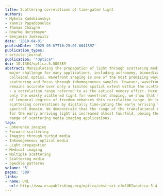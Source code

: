 ```yaml
---
title: Scattering correlations of time-gated light
authors:
- Mykola Kadobianskyi
- Yannis Papadopoulos
- Thomas Chaigne
- Roarke Horstmeyer
- Benjamin Judkewitz
date: '2018-04-01'
publishDate: '2025-05-07T10:25:01.004189Z'
publication_types:
- article-journal
publication: '*Optica*'
doi: 10.1364/optica.5.000389
abstract: Manipulating the propagation of light through scattering media remains a
  major challenge for many applications, including astronomy, biomedical imaging and
  colloidal optics. Wavefront shaping is one of the most promising ways to mitigate
  scattering and focus through inhomogeneous samples. However, wavefront correction
  remains accurate over only a limited spatial extent within the scattering medium
  - a correlation range referred to as the optical memory effect. Here, by selecting
  only the weakly scattered light for wavefront shaping, we show that the addition
  of temporal degrees of freedom enhances this correlation range. We investigate spatial
  scattering correlations by digitally time-gating the early arriving light in the
  spectral domain. We demonstrate that the range of the translational memory effect
  for the early arriving light is increased almost fourfold, paving the way for a
  range of scattering media imaging applications.
tags:
- Coherence imaging
- Forward scattering
- Imaging through turbid media
- Inhomogeneous optical media
- Light propagation
- Medical imaging
- Multiple scattering
- Scattering media
- Speckle patterns
volume: '5'
pages: '389'
links:
- name: URL
  url: http://www.osapublishing.org/optica/abstract.cfm?URI=optica-5-4-389
---
```


